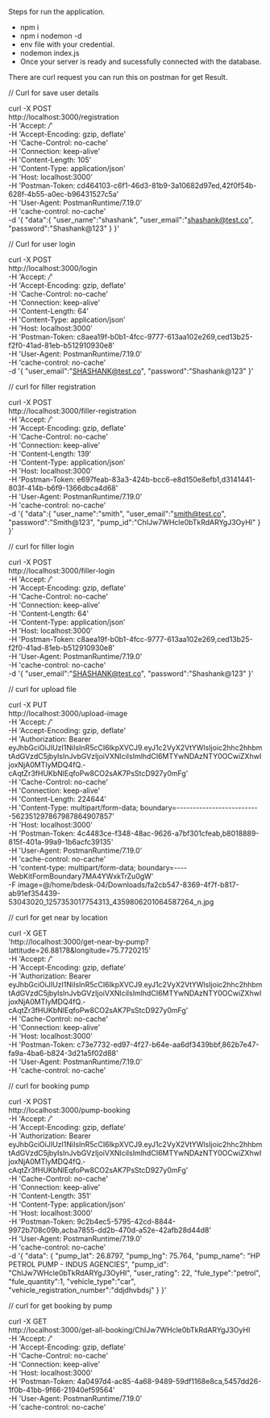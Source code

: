 Steps for run the application.

- npm i
- npm i nodemon -d
- env file with your credential.
- nodemon index.js
- Once your server is ready and sucessfully connected with the database.


There are curl request you can run this on postman for get Result.

// Curl for save user details

curl -X POST \
  http://localhost:3000/registration \
  -H 'Accept: */*' \
  -H 'Accept-Encoding: gzip, deflate' \
  -H 'Cache-Control: no-cache' \
  -H 'Connection: keep-alive' \
  -H 'Content-Length: 105' \
  -H 'Content-Type: application/json' \
  -H 'Host: localhost:3000' \
  -H 'Postman-Token: cd464103-c6f1-46d3-81b9-3a10682d97ed,42f0f54b-628f-4b55-a0ec-b96431527c5a' \
  -H 'User-Agent: PostmanRuntime/7.19.0' \
  -H 'cache-control: no-cache' \
  -d '{
	"data":{
		"user_name":"shashank",
		"user_email":"shashank@test.co",
		"password":"Shashank@123"
	}
}'



// Curl for user login

curl -X POST \
  http://localhost:3000/login \
  -H 'Accept: */*' \
  -H 'Accept-Encoding: gzip, deflate' \
  -H 'Cache-Control: no-cache' \
  -H 'Connection: keep-alive' \
  -H 'Content-Length: 64' \
  -H 'Content-Type: application/json' \
  -H 'Host: localhost:3000' \
  -H 'Postman-Token: c8aea19f-b0b1-4fcc-9777-613aa102e269,ced13b25-f2f0-41ad-81eb-b512910930e8' \
  -H 'User-Agent: PostmanRuntime/7.19.0' \
  -H 'cache-control: no-cache' \
  -d '{
	"user_email":"SHASHANK@test.co",
	"password":"Shashank@123"
}'

// curl for filler registration

curl -X POST \
  http://localhost:3000/filler-registration \
  -H 'Accept: */*' \
  -H 'Accept-Encoding: gzip, deflate' \
  -H 'Cache-Control: no-cache' \
  -H 'Connection: keep-alive' \
  -H 'Content-Length: 139' \
  -H 'Content-Type: application/json' \
  -H 'Host: localhost:3000' \
  -H 'Postman-Token: e697feab-83a3-424b-bcc6-e8d150e8efb1,d3141441-803f-414b-b6f9-1366dbca4d68' \
  -H 'User-Agent: PostmanRuntime/7.19.0' \
  -H 'cache-control: no-cache' \
  -d '{
	"data":{
		"user_name":"smith",
		"user_email":"smith@test.co",
		"password":"Smith@123",
		"pump_id":"ChIJw7WHcle0bTkRdARYgJ3OyHI"
	}
}'

// curl for filler login

curl -X POST \
  http://localhost:3000/filler-login \
  -H 'Accept: */*' \
  -H 'Accept-Encoding: gzip, deflate' \
  -H 'Cache-Control: no-cache' \
  -H 'Connection: keep-alive' \
  -H 'Content-Length: 64' \
  -H 'Content-Type: application/json' \
  -H 'Host: localhost:3000' \
  -H 'Postman-Token: c8aea19f-b0b1-4fcc-9777-613aa102e269,ced13b25-f2f0-41ad-81eb-b512910930e8' \
  -H 'User-Agent: PostmanRuntime/7.19.0' \
  -H 'cache-control: no-cache' \
  -d '{
	"user_email":"SHASHANK@test.co",
	"password":"Shashank@123"
}'

// curl for upload file

curl -X PUT \
  http://localhost:3000/upload-image \
  -H 'Accept: */*' \
  -H 'Accept-Encoding: gzip, deflate' \
  -H 'Authorization: Bearer eyJhbGciOiJIUzI1NiIsInR5cCI6IkpXVCJ9.eyJ1c2VyX2VtYWlsIjoic2hhc2hhbmtAdGVzdC5jbyIsInJvbGVzIjoiVXNlciIsImlhdCI6MTYwNDAzNTY0OCwiZXhwIjoxNjA0MTIyMDQ4fQ.-cAqtZr3fHUKbNlEqfoPw8CO2sAK7PsStcD927y0mFg' \
  -H 'Cache-Control: no-cache' \
  -H 'Connection: keep-alive' \
  -H 'Content-Length: 224644' \
  -H 'Content-Type: multipart/form-data; boundary=--------------------------562351297867987864907857' \
  -H 'Host: localhost:3000' \
  -H 'Postman-Token: 4c4483ce-f348-48ac-9626-a7bf301cfeab,b8018889-815f-401a-99a9-1b6acfc39135' \
  -H 'User-Agent: PostmanRuntime/7.19.0' \
  -H 'cache-control: no-cache' \
  -H 'content-type: multipart/form-data; boundary=----WebKitFormBoundary7MA4YWxkTrZu0gW' \
  -F image=@/home/bdesk-04/Downloads/fa2cb547-8369-4f7f-b817-ab91ef354439-53043020_1257353017754313_4359806201064587264_n.jpg

  // curl for get near by location

  curl -X GET \
  'http://localhost:3000/get-near-by-pump?lattitude=26.88178&longitude=75.7720215' \
  -H 'Accept: */*' \
  -H 'Accept-Encoding: gzip, deflate' \
  -H 'Authorization: Bearer eyJhbGciOiJIUzI1NiIsInR5cCI6IkpXVCJ9.eyJ1c2VyX2VtYWlsIjoic2hhc2hhbmtAdGVzdC5jbyIsInJvbGVzIjoiVXNlciIsImlhdCI6MTYwNDAzNTY0OCwiZXhwIjoxNjA0MTIyMDQ4fQ.-cAqtZr3fHUKbNlEqfoPw8CO2sAK7PsStcD927y0mFg' \
  -H 'Cache-Control: no-cache' \
  -H 'Connection: keep-alive' \
  -H 'Host: localhost:3000' \
  -H 'Postman-Token: c73e7732-ed97-4f27-b64e-aa6df3439bbf,862b7e47-fa9a-4ba6-b824-3d21a5f02d88' \
  -H 'User-Agent: PostmanRuntime/7.19.0' \
  -H 'cache-control: no-cache'

  // curl for booking pump

  curl -X POST \
  http://localhost:3000/pump-booking \
  -H 'Accept: */*' \
  -H 'Accept-Encoding: gzip, deflate' \
  -H 'Authorization: Bearer eyJhbGciOiJIUzI1NiIsInR5cCI6IkpXVCJ9.eyJ1c2VyX2VtYWlsIjoic2hhc2hhbmtAdGVzdC5jbyIsInJvbGVzIjoiVXNlciIsImlhdCI6MTYwNDAzNTY0OCwiZXhwIjoxNjA0MTIyMDQ4fQ.-cAqtZr3fHUKbNlEqfoPw8CO2sAK7PsStcD927y0mFg' \
  -H 'Cache-Control: no-cache' \
  -H 'Connection: keep-alive' \
  -H 'Content-Length: 351' \
  -H 'Content-Type: application/json' \
  -H 'Host: localhost:3000' \
  -H 'Postman-Token: 9c2b4ec5-5795-42cd-8844-9972b708c09b,acba7855-dd2b-470d-a52e-42afb28d44d8' \
  -H 'User-Agent: PostmanRuntime/7.19.0' \
  -H 'cache-control: no-cache' \
  -d '{
    "data": {
        "pump_lat": 26.8797,
        "pump_lng": 75.764,
        "pump_name": "HP PETROL PUMP - INDUS AGENCIES",
        "pump_id": "ChIJw7WHcle0bTkRdARYgJ3OyHI",
        "user_rating": 22,
        "fule_type":"petrol",
        "fule_quantity":1,
        "vehicle_type":"car",
        "vehicle_registration_number":"ddjdhvbdsj"
    }
}'

// curl for get booking by pump

curl -X GET \
  http://localhost:3000/get-all-booking/ChIJw7WHcle0bTkRdARYgJ3OyHI \
  -H 'Accept: */*' \
  -H 'Accept-Encoding: gzip, deflate' \
  -H 'Cache-Control: no-cache' \
  -H 'Connection: keep-alive' \
  -H 'Host: localhost:3000' \
  -H 'Postman-Token: 4a0497d4-ac85-4a68-9489-59df1168e8ca,5457dd26-1f0b-41bb-9f66-21940ef59564' \
  -H 'User-Agent: PostmanRuntime/7.19.0' \
  -H 'cache-control: no-cache'
